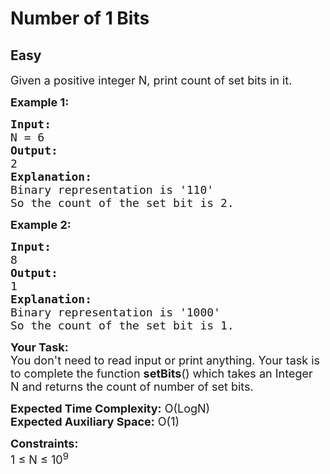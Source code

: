 # Number of 1 Bits
## Easy
<div class="problems_problem_content__Xm_eO" style="user-select: auto;"><p style="user-select: auto;"><span style="font-size: 18px; user-select: auto;">Given a positive integer N, print count of set bits in it.&nbsp;</span></p>

<p style="user-select: auto;"><strong style="user-select: auto;"><span style="font-size: 18px; user-select: auto;">Example 1:</span></strong></p>

<pre style="position: relative; user-select: auto;"><span style="font-size: 18px; user-select: auto;"><strong style="user-select: auto;">Input:</strong>
N = 6</span>
<span style="font-size: 18px; user-select: auto;"><strong style="user-select: auto;">Output:</strong>
2</span>
<span style="font-size: 18px; user-select: auto;"><strong style="user-select: auto;">Explanation:</strong>
Binary representation is '110' 
So the count of the set bit is 2.</span><div class="open_grepper_editor" title="Edit &amp; Save To Grepper" style="user-select: auto;"></div></pre>

<p style="user-select: auto;"><strong style="user-select: auto;"><span style="font-size: 18px; user-select: auto;">Example 2:</span></strong></p>

<pre style="position: relative; user-select: auto;"><span style="font-size: 18px; user-select: auto;"><strong style="user-select: auto;">Input:</strong>
8</span>
<span style="font-size: 18px; user-select: auto;"><strong style="user-select: auto;">Output:</strong>
1</span>
<span style="font-size: 18px; user-select: auto;"><strong style="user-select: auto;">Explanation:</strong>
Binary representation is '1000' 
So the count of the set bit is 1.</span><div class="open_grepper_editor" title="Edit &amp; Save To Grepper" style="user-select: auto;"></div></pre>

<p style="user-select: auto;"><span style="font-size: 18px; user-select: auto;"><strong style="user-select: auto;">Your Task:</strong>&nbsp;&nbsp;<br style="user-select: auto;">
You don't need to read input or print anything. Your task is to complete the function <strong style="user-select: auto;">setBits</strong>()&nbsp;which takes an Integer N&nbsp;and returns the count of number of set bits.</span></p>

<p style="user-select: auto;"><span style="font-size: 18px; user-select: auto;"><strong style="user-select: auto;">Expected Time Complexity:</strong> O(LogN)<br style="user-select: auto;">
<strong style="user-select: auto;">Expected Auxiliary Space:</strong> O(1)</span></p>

<p style="user-select: auto;"><span style="font-size: 18px; user-select: auto;"><strong style="user-select: auto;">Constraints:</strong><br style="user-select: auto;">
1 ≤ N ≤ 10<sup style="user-select: auto;">9</sup></span></p>
</div>